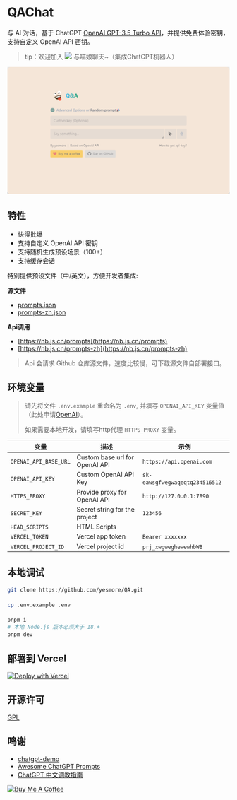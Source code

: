 # QAChat

与 AI 对话，基于 ChatGPT [OpenAI GPT-3.5 Turbo API](https://platform.openai.com/docs/guides/chat)，并提供免费体验密钥，支持自定义 OpenAI API 密钥。

> tip：欢迎加入 <a href='https://t.me/yesmore_cc'><img src='https://img.shields.io/badge/-Juiçe的秘密基地-fff?logo=Telegram'/></a> 与喵娘聊天~（集成ChatGPT机器人）

![web](./web.png)

## 特性

- 快得批爆
- 支持自定义 OpenAI API 密钥
- 支持随机生成预设场景（100+）
- 支持缓存会话

特别提供预设文件（中/英文），方便开发者集成:

**源文件**

- [prompts.json](https://github.com/yesmore/QA/blob/main/src/data/prompts.json)
- [prompts-zh.json](https://github.com/yesmore/QA/blob/main/src/data/prompts-zh.json)

**Api调用**

- [https://nb.js.cn/prompts](https://nb.js.cn/prompts)
- [https://nb.js.cn/prompts-zh](https://nb.js.cn/prompts-zh)

> Api 会请求 Github 仓库源文件，速度比较慢，可下载源文件自部署接口。

## 环境变量

> 请先将文件 `.env.example` 重命名为 `.env`, 并填写 `OPENAI_API_KEY` 变量值（此处申请[OpenAI](https://platform.openai.com/account/api-keys)）。
> 
> 如果需要本地开发，请填写http代理 `HTTPS_PROXY` 变量。


| 变量                  | 描述                           | 示例                           |
| --------------------- | ------------------------------ | ------------------------------ |
| `OPENAI_API_BASE_URL` | Custom base url for OpenAI API | `https://api.openai.com`       |
| `OPENAI_API_KEY`      | Custom OpenAI API Key          | `sk-eawsgfwegwaqeqtq234516512` |
| `HTTPS_PROXY`         | Provide proxy for OpenAI API   | `http://127.0.0.1:7890`        |
| `SECRET_KEY`          | Secret string for the project  | `123456`                       |
| `HEAD_SCRIPTS`        | HTML Scripts                   |                                |
| `VERCEL_TOKEN`        | Vercel app token               | `Bearer xxxxxxx`               |
| `VERCEL_PROJECT_ID`   | Vercel project id              | `prj_xwgweghewewhbWB`          |

## 本地调试

```bash
git clone https://github.com/yesmore/QA.git

cp .env.example .env

pnpm i
# 本地 Node.js 版本必须大于 18.+
pnpm dev
```

## 部署到 Vercel

[![Deploy with Vercel](https://vercel.com/button)](https://vercel.com/new/clone?repository-url=https%3A%2F%2Fgithub.com%2Fyesmore%2FQA&env=OPENAI_API_KEY&envDescription=OpenAI%20API%20Key&envLink=https%3A%2F%2Fplatform.openai.com%2Faccount%2Fapi-keys)


## 开源许可

[GPL](./LICENSE)

## 鸣谢

- [chatgpt-demo](https://github.com/ddiu8081/chatgpt-demo)
- [Awesome ChatGPT Prompts](https://prompts.chat/)
- [ChatGPT 中文调教指南](https://chatguide.plexpt.com/)

<a href="https://www.buymeacoffee.com/yesmore" target="_blank"><img src="https://cdn.buymeacoffee.com/buttons/v2/default-yellow.png" alt="Buy Me A Coffee" style="height: 60px !important;width: 217px !important;" ></a>